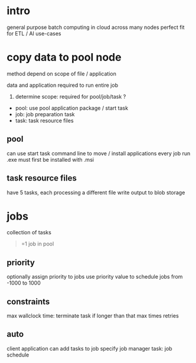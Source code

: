 # intro
general purpose batch computing in cloud across many nodes
perfect fit for ETL / AI use-cases

# copy data to pool node
method depend on scope of file / application

data and application required to run entire job

1. determine scope: required for pool/job/task ?
  - pool: use pool application package / start task
  - job: job preparation task
  - task: task resource files

## pool
can use start task command line to move / install applications
every job run .exe must first be installed with .msi

## task resource files
have 5 tasks, each processing a different file
write output to blob storage


# jobs
collection of tasks
>=1 job in pool

## priority
optionally assign priority to jobs
use priority value to schedule jobs
from -1000 to 1000

## constraints
max wallclock time: terminate task if longer than that
max times retries

## auto
client application can add tasks to job 
specify job manager task: job schedule













